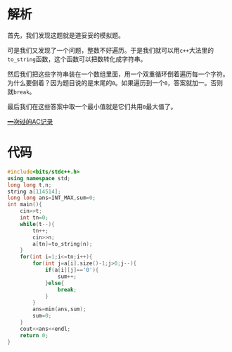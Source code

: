 # 解析

首先，我们发现这题就是道妥妥的模拟题。

可是我们又发现了一个问题，整数不好遍历。于是我们就可以用`c++`大法里的`to_string`函数，这个函数可以把数转化成字符串。

然后我们把这些字符串装在一个数组里面，用一个双重循环倒着遍历每一个字符。为什么要倒着？因为题目说的是末尾的`0`。如果遍历到一个`0`，答案就加一。否则就`break`。

最后我们在这些答案中取一个最小值就是它们共用`0`最大值了。

[~~一次过的~~AC记录](https://www.luogu.com.cn/record/96654748)

# 代码

```cpp
#include<bits/stdc++.h>
using namespace std;
long long t,n;
string a[114514];
long long ans=INT_MAX,sum=0;
int main(){
	cin>>t;
	int tn=0;
	while(t--){
		tn++;
		cin>>n;
		a[tn]=to_string(n);
	}
	for(int i=1;i<=tn;i++){
		for(int j=a[i].size()-1;j>0;j--){
			if(a[i][j]=='0'){
				sum++;
			}else{
				break;
			}
		}
		ans=min(ans,sum);
		sum=0;
	}
	cout<<ans<<endl;
	return 0;
}

```
